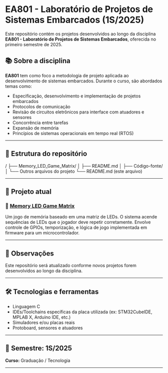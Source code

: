 # EA801 - Laboratório de Projetos de Sistemas Embarcados (1S/2025)

Este repositório contém os projetos desenvolvidos ao longo da disciplina **EA801 - Laboratório de Projetos de Sistemas Embarcados**, oferecida no primeiro semestre de 2025.

## 📚 Sobre a disciplina

**EA801** tem como foco a metodologia de projeto aplicada ao desenvolvimento de sistemas embarcados. Durante o curso, são abordados temas como:

- Especificação, desenvolvimento e implementação de projetos embarcados
- Protocolos de comunicação
- Revisão de circuitos eletrônicos para interface com atuadores e sensores
- Concorrência entre tarefas
- Expansão de memória
- Princípios de sistemas operacionais em tempo real (RTOS)

---

## 📁 Estrutura do repositório

/ ├── Memory_LED_Game_Matrix/ │ ├── README.md │ ├── Código-fonte/ │ └── Outros arquivos do projeto └── README.md (este arquivo)

---

## 🧠 Projeto atual

### 🔹 [Memory LED Game Matrix](./Memory_LED_Game_Matrix)

Um jogo de memória baseado em uma matriz de LEDs. O sistema acende sequências de LEDs que o jogador deve repetir corretamente. Envolve controle de GPIOs, temporização, e lógica de jogo implementada em firmware para um microcontrolador.

---

## 📌 Observações

Este repositório será atualizado conforme novos projetos forem desenvolvidos ao longo da disciplina.

---

## 🛠️ Tecnologias e ferramentas

- Linguagem C
- IDEs/Toolchains específicas da placa utilizada (ex: STM32CubeIDE, MPLAB X, Arduino IDE, etc.)
- Simuladores e/ou placas reais
- Protoboard, sensores e atuadores

---

## 📅 Semestre: 1S/2025  
**Curso:** Graduação / Tecnologia

---
